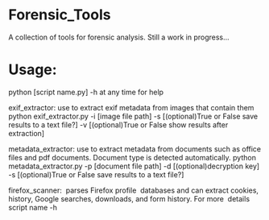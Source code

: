 # Forensic_Tools
A collection of tools for forensic analysis. Still a work in progress...

# Usage:
python [script name.py] -h at any time for help

exif_extractor: use to extract exif metadata from images that contain them
python exif_extractor.py -i [image file path] -s [(optional)True or False save results to a text file?] -v [(optional)True or False show results after extraction]

metadata_extractor: use to extract metadata from documents such as office files and pdf documents. Document type is detected automatically.
python metadata_extractor.py -p [document file path] -d [(optional)decryption key] -s [(optional)True or False save results to a text file?]

firefox_scanner:  parses Firefox profile  databases and can extract cookies, history, Google searches, downloads, and form history. For more  details script name -h
